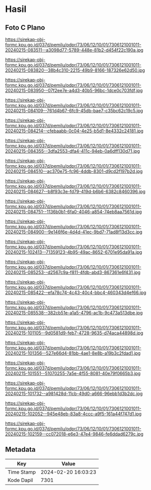 # Hasil

## Foto C Plano

https://sirekap-obj-formc.kpu.go.id/037d/pemilu/pdpr/73/06/12/10/01/7306121001011-20240215-083511--a3098d77-5789-448e-81b2-d454f22c190a.jpg

https://sirekap-obj-formc.kpu.go.id/037d/pemilu/pdpr/73/06/12/10/01/7306121001011-20240215-083820--38b4c310-2215-49b9-8166-187326e62d50.jpg

https://sirekap-obj-formc.kpu.go.id/037d/pemilu/pdpr/73/06/12/10/01/7306121001011-20240215-083950--07f2ee7e-a4d3-40b5-96bc-1dce0c703fdf.jpg

https://sirekap-obj-formc.kpu.go.id/037d/pemilu/pdpr/73/06/12/10/01/7306121001011-20240215-084109--761d4b67-6fc9-45db-bae7-c35bc62c19c5.jpg

https://sirekap-obj-formc.kpu.go.id/037d/pemilu/pdpr/73/06/12/10/01/7306121001011-20240215-084214--cfebaabb-0c04-4e25-b5d1-8e4332c24181.jpg

https://sirekap-obj-formc.kpu.go.id/037d/pemilu/pdpr/73/06/12/10/01/7306121001011-20240215-084355--3dfa2553-dfa4-411c-94eb-0a6dff130d71.jpg

https://sirekap-obj-formc.kpu.go.id/037d/pemilu/pdpr/73/06/12/10/01/7306121001011-20240215-084510--ac370e75-fc96-4ddb-8301-d9cd2f197b2d.jpg

https://sirekap-obj-formc.kpu.go.id/037d/pemilu/pdpr/73/06/12/10/01/7306121001011-20240215-084627--b8f93c3e-fd79-419d-b6b6-6382c8460396.jpg

https://sirekap-obj-formc.kpu.go.id/037d/pemilu/pdpr/73/06/12/10/01/7306121001011-20240215-084751--1136b0b1-6fa0-4046-a854-74eb8aa7561d.jpg

https://sirekap-obj-formc.kpu.go.id/037d/pemilu/pdpr/73/06/12/10/01/7306121001011-20240215-084900--9e146f6e-4d4d-41ec-9bd7-71ad8f13d3cc.jpg

https://sirekap-obj-formc.kpu.go.id/037d/pemilu/pdpr/73/06/12/10/01/7306121001011-20240215-102413--71359123-4b95-49ac-8652-6701e95da91a.jpg

https://sirekap-obj-formc.kpu.go.id/037d/pemilu/pdpr/73/06/12/10/01/7306121001011-20240215-085253--d2567c9a-f811-4fdb-abd3-867361e6f431.jpg

https://sirekap-obj-formc.kpu.go.id/037d/pemilu/pdpr/73/06/12/10/01/7306121001011-20240215-085422--efa78c74-4c43-40c4-bbc4-460343d4ef66.jpg

https://sirekap-obj-formc.kpu.go.id/037d/pemilu/pdpr/73/06/12/10/01/7306121001011-20240215-085538--382cb51e-a1a5-4796-ac1b-9c473a513dbe.jpg

https://sirekap-obj-formc.kpu.go.id/037d/pemilu/pdpr/73/06/12/10/01/7306121001011-20240215-101105--9d0581d9-feb7-4728-9635-d74aca44898d.jpg

https://sirekap-obj-formc.kpu.go.id/037d/pemilu/pdpr/73/06/12/10/01/7306121001011-20240215-101356--527e66d4-81bb-4ae1-8e8b-a19b3c2fdad1.jpg

https://sirekap-obj-formc.kpu.go.id/037d/pemilu/pdpr/73/06/12/10/01/7306121001011-20240215-101551--51070255-7a5e-4f55-8081-40e79f0665b3.jpg

https://sirekap-obj-formc.kpu.go.id/037d/pemilu/pdpr/73/06/12/10/01/7306121001011-20240215-101732--a981428d-11cb-49d0-a666-96ebb1d3b2dc.jpg

https://sirekap-obj-formc.kpu.go.id/037d/pemilu/pdpr/73/06/12/10/01/7306121001011-20240215-102052--945e48eb-83a8-4ccc-a9f5-161a44f747d1.jpg

https://sirekap-obj-formc.kpu.go.id/037d/pemilu/pdpr/73/06/12/10/01/7306121001011-20240215-102159--cc072018-e6e3-47e4-9846-fe6ddad6279c.jpg


## Metadata

| Key        | Value               |
| ---------- | ------------------- |
| Time Stamp | 2024-02-20 16:03:23 |
| Kode Dapil | 7301                |



